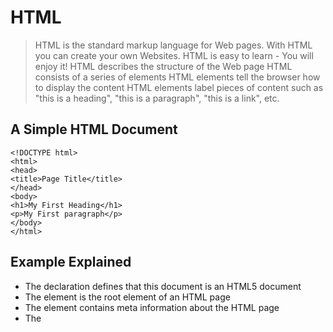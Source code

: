 # HTML

> HTML is the standard markup language for Web pages.
> With HTML you can create your own Websites.
> HTML is easy to learn - You will enjoy it!
> HTML describes the structure of the Web page
> HTML consists of a series of elements
> HTML elements tell the browser how to display the content
> HTML elements label pieces of content such as "this is a heading", "this is a paragraph", "this is a link", etc.

## A Simple HTML Document

```
<!DOCTYPE html>
<html>
<head>
<title>Page Title</title>
</head>
<body>
<h1>My First Heading</h1>
<p>My First paragraph</p>
</body>
</html>
```

## Example Explained

* The <!DOCTYPE html> declaration defines that this document is an HTML5 document
* The <html> element is the root element of an HTML page
* The <head> element contains meta information about the HTML page
* The <title> element specifies a title for the HTML page (which is shown in the browser's title bar or in the page's tab)
* The <body> element defines the document's body, and is a container for all the visible contents such as headings, paragraphs, images, hyperlinks, tables, lists, etc.
* The <h1> element defines a large heading
* The <p> element defines a paragraph

